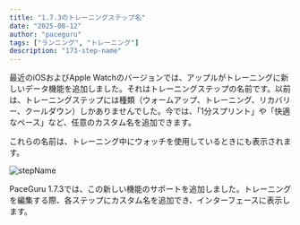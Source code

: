 ```yaml
---
title: "1.7.3のトレーニングステップ名"
date: "2025-08-12"
author: "paceguru"
tags: ["ランニング", "トレーニング"]
description: "173-step-name"
---
```


最近のiOSおよびApple Watchのバージョンでは、アップルがトレーニングに新しいデータ機能を追加しました。それはトレーニングステップの名前です。以前は、トレーニングステップには種類（ウォームアップ、トレーニング、リカバリー、クールダウン）しかありませんでした。今では、「1分スプリント」や「快適なペース」など、任意のカスタム名を追加できます。

これらの名前は、トレーニング中にウォッチを使用しているときにも表示されます。

![stepName](/blog/en/images/step_name.jpeg)

PaceGuru 1.7.3では、この新しい機能のサポートを追加しました。トレーニングを編集する際、各ステップにカスタム名を追加でき、インターフェースに表示します。
